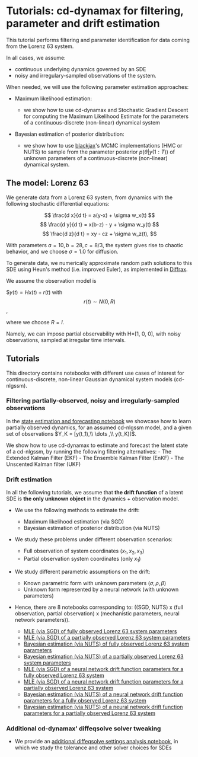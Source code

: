 # Tutorials: cd-dynamax for filtering, parameter and drift estimation

This tutorial performs filtering and parameter identification for data coming from the Lorenz 63 system.

In all cases, we assume:

- continuous underlying dynamics governed by an SDE
- noisy and irregulary-sampled observations of the system.

When needed, we will use the following parameter estimation approaches:

- Maximum likelihood estimation:
    - we show how to use cd-dynamax and Stochastic Gradient Descent for computing the Maximum Likelihood Estimate for the parameters of a continuous-discrete (non-linear) dynamical system
    
- Bayesian estimation of posterior distribution:
    - we show how to use [blackjax](https://github.com/blackjax-devs/blackjax)'s MCMC implementations (HMC or NUTS) to sample from the parameter posterior $p(\theta|y(1:T))$ of unknown parameters of a continuous-discrete (non-linear) dynamical system.

## The model: Lorenz 63

We generate data from a Lorenz 63 system, from dynamics with the following stochastic differential equations:

$$
\frac{d x}{d t} = a(y-x) + \sigma w_x(t)
$$
$$
\frac{d y}{d t} = x(b-z) - y + \sigma w_y(t)
$$
$$
\frac{d z}{d t} = xy - cz + \sigma w_z(t),
$$

With parameters $a=10, b=28, c=8/3$, the system gives rise to chaotic behavior, and we choose $\sigma=1.0$ for diffusion.

To generate data, we numerically approximate random path solutions to this SDE using Heun's method (i.e. improved Euler), as implemented in [Diffrax](https://docs.kidger.site/diffrax/api/solvers/sde_solvers/).

We assume the observation model is

$$y(t) = H x(t) + r(t)$ with $$r(t) \sim N(0,R)$$,

where we choose $R=I$. 

Namely, we can impose partial observability with H=[1, 0, 0], with noisy observations, sampled at irregular time intervals.

## Tutorials

This directory contains notebooks with different use cases of interest for continuous-discrete, non-linear Gaussian dynamical system models (cd-nlgssm).

### Filtering partially-observed, noisy and irregularly-sampled observations

In the [state estimation and forecasting notebook](./cdnlgssm_filtering.ipynb) we showcase how to learn partially observed dynamics, for an assumed cd-nlgssm model, and a given set of observations $Y_K = [y(t_1),\\ \dots ,\\ y(t_K)]$.

We show how to use cd-dynamax to estimate and forecast the latent state of a cd-nlgssm, by running the following filtering alternatives:
    - The Extended Kalman Filter (EKF)
    - The Ensemble Kalman Filter (EnKF)
    - The Unscented Kalman filter (UKF)

### Drift estimation

In all the following tutorials, we assume that **the drift function** of a latent SDE is **the only unknown object** in the dynamics + observation model.

- We use the following methods to estimate the drift:
    - Maximum likelihood estimation (via SGD)
    - Bayesian estimation of posterior distribution (via NUTS)

- We study these problems under different observation scenarios:
    - Full observation of system coordinates ($x_1, x_2, x_3$)
    - Partial observation system coordinates (only $x_1$)

- We study different parametric assumptions on the drift:
    - Known parametric form with unknown parameters ($\sigma, \rho, \beta$)
    - Unknown form represented by a neural network (with unknown parameters)

- Hence, there are 8 notebooks corresponding to: ((SGD, NUTS) x (full observation, partial observation) x (mechanistic parameters, neural network parameters)).    
    - [MLE (via SGD) of fully observed Lorenz 63 system parameters](./cdnlgssm_parameter_estimation_SGD.ipynb)
    - [MLE (via SGD) of a partially observed Lorenz 63 system parameters](./cdnlgssm_parameter_estimation_SGD_partialObs.ipynb)
    - [Bayesian estimation (via NUTS) of fully observed Lorenz 63 system parameters](./cdnlgssm_parameter_estimation_NUTS.ipynb)
    - [Bayesian estimation (via NUTS) of a partially observed Lorenz 63 system parameters](./cdnlgssm_parameter_estimation_NUTS_partial_initwithSGD.ipynb)
    - [MLE (via SGD) of a neural network drift function parameters for a fully observed Lorenz 63 system](./cdnlgssm_NeuralNetDrift_SGD.ipynb)
    - [MLE (via SGD) of a neural network drift function parameters for a partially observed Lorenz 63 system](./cdnlgssm_NeuralNetDrift_SGD_partialObs.ipynb)
    - [Bayesian estimation (via NUTS) of a neural network drift function parameters for a fully observed Lorenz 63 system](./cdnlgssm_NeuralNetDrift_NUTS_initwithSGD.ipynb)
    - [Bayesian estimation (via NUTS) of a neural network drift function parameters for a partially observed Lorenz 63 system](./cdnlgssm_NeuralNetDrift_NUTS_initwithSGD_partialObs.ipynb)

### Additional cd-dynamax' diffeqsolve solver tweaking

- We provide an [additional diffeqsolve settings analysis notebook](./src/notebooks/tutorial/diffeqsolve_settings_analysis.ipynb), in which we study the tolerance and other solver choices for SDEs 
